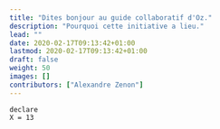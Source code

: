```yaml
---
title: "Dites bonjour au guide collaboratif d'Oz."
description: "Pourquoi cette initiative a lieu."
lead: ""
date: 2020-02-17T09:13:42+01:00
lastmod: 2020-02-17T09:13:42+01:00
draft: false
weight: 50
images: []
contributors: ["Alexandre Zenon"]
---
```


```Oz
declare
X = 13
```